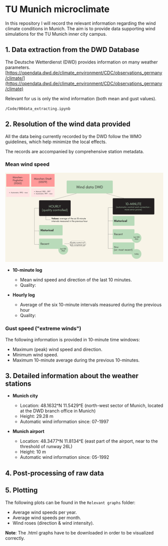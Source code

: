 # TU Munich microclimate
In this repository I will record the relevant information regarding the wind climate conditions in Munich. The aim is to provide data supporting wind simulations for the TU Munich inner city campus.

## 1. Data extraction from the DWD Database
The Deutsche Wetterdienst (DWD) provides information on many weather parameters. 
[https://opendata.dwd.de/climate_environment/CDC/observations_germany/climate/](https://opendata.dwd.de/climate_environment/CDC/observations_germany/climate)

Relevant for us is only the wind information (both mean and gust values).

`/Code/00data_extracting.ipynb`

## 2. Resolution of the wind data provided
All the data being currently recorded by the DWD follow the WMO guidelines, which help minimize the local effects. 

The records are accompanied by comprehensive station metadata.
### Mean wind speed
![Resolution of DWD data](https://github.com/DavidMayoral/TU-Munich-microclimate/blob/main/QualityofDWDdata.png)

- **10-minute log**
  - Mean wind speed and direction of the last 10 minutes. 
  - Quality:
  
- **Hourly log**
  - Average of the six 10-minute intervals measured during the previous hour
  - Quality: 


### Gust speed ("extreme winds")
The following information is provided in 10-minute time windows:
- Maximum (peak) wind speed and direction.
- Minimum wind speed.
- Maximum 10-minute average during the previous 10-minutes.

## 3. Detailed information about the weather stations

- **Munich city**
  - Location: 48.1632ᵒN 11.5429ᵒE (north-west sector of Munich, located at the DWD branch office in Munich)
  - Height: 29.28 m
  - Automatic wind information since: 07-1997

- **Munich airport**
  - Location: 48.3477ᵒN 11.8134ᵒE (east part of the airport, near to the threshold of runway 26L)
  - Height: 10 m
  - Automatic wind information since: 05-1992

## 4. Post-processing of raw data


## 5. Plotting
The following plots can be found in the `Relevant graphs` folder:
- Average wind speeds per year.
- Average wind speeds per month.
- Wind roses (direction & wind intensity).

**Note**: The .html graphs have to be downloaded in order to be visualized correctly.

